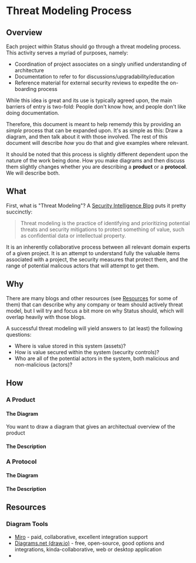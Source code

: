# Threat Modeling Process
## Overview
Each project within Status should go through a threat modeling process.  This activity serves a myriad of purposes, namely:
- Coordination of project associates on a singly unified understanding of architecture
- Documentation to refer to for discussions/upgradability/education
- Reference material for external security reviews to expedite the on-boarding process

While this idea is great and its use is typically agreed upon, the main barriers of entry is two-fold: People don't know how, and people don't like doing documentation. 

Therefore, this document is meant to help rememdy this by providing an _simple_ process that can be expanded upon.  It's as simple as this: Draw a diagram, and then talk about it with those involved.  The rest of this document will describe _how_ you do that and give examples where relevant. 

It should be noted that this process is slightly different dependent upon the nature of the work being done. How you make diagrams and then discuss them slightly changes whether you are describing a **product** or a **protocol**.  We will describe both.

## What
First, what is "Threat Modeling"? A [Security Intelligence Blog](https://securityintelligence.com/posts/what-is-threat-modeling-and-how-does-it-impact-application-security/) puts it pretty succinctly:

> Threat modeling is the practice of identifying and prioritizing potential threats and security mitigations to protect something of value, such as confidential data or intellectual property.

It is an inherently collaborative process between all relevant domain experts of a given project.  It is an attempt to understand fully the valuable items associated with a project, the security measures that protect them, and the range of potential malicous actors that will attempt to get them. 

## Why
There are many blogs and other resources (see [Resources](##Resources) for some of them) that can describe why any company or team should actively threat model, but I will try and focus a bit more on why Status should, which will overlap heavily with those blogs. 

A successful threat modeling will yield answers to (at least) the following questions:
- Where is value stored in this system (assets)?
- How is value secured within the system (security controls)?
- Who are all of the potential actors in the system, both malicious and non-malicious (actors)?


## How
### A Product
#### The Diagram
You want to draw a diagram that gives an architectual overview of the product
#### The Description

### A Protocol
#### The Diagram
#### The Description

## Resources
### Diagram Tools
- [Miro](https://miro.com) - paid, collaborative, excellent integration support
- [Diagrams.net (draw.io)](https://app.diagrams.net) - free, open-source, good options and integrations, kinda-collaborative, web or desktop application
- 